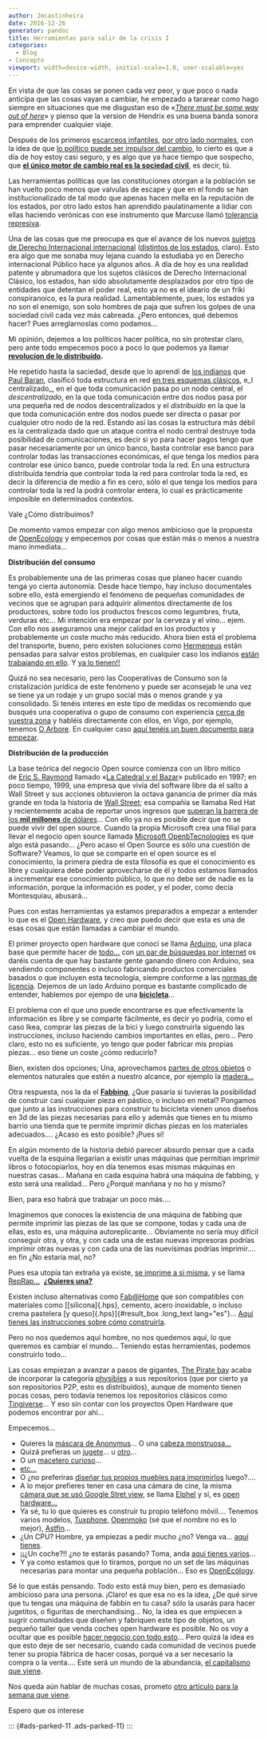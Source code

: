 ```yaml
---
author: Jmcastinheira
date: 2016-12-26
generator: pandoc
title: Herramientas para salir de la crisis I
categories:
  - Blog
- Concepto
viewport: width=device-width, initial-scale=1.0, user-scalable=yes
---
```




En vista de que las cosas se ponen cada vez peor, y que poco o nada
anticipa que las cosas vayan a cambiar, he empezado a tararear como hago
siempre en situaciones que me disgustan eso de «[*There must be some way
out of here*](http://www.youtube.com/watch?v=94hs7riecWA)» y pienso que
la version de Hendrix es una buena banda sonora para emprender cualquier
viaje.

Después de los primeros [escarceos
infantiles](http://www.entelequia.info/content/view/132081/Cambio.html),
[por otro lado
normales](http://www.entelequia.info/content/view/132073/La-politica-emocional.html),
con la idea de que [lo político puede ser impulsor del
cambio](http://www.entelequia.info/carta-abierta-a-los-manifestantes),
lo cierto es que a día de hoy estoy casi seguro, y es algo que ya hace
tiempo que sospecho, que [**el único motor de cambio real es la sociedad
civil**](http://www.entelequia.info/democracia-en-crisis), es decir, tú.

Las herramientas políticas que las constituciones otorgan a la población
se han vuelto poco menos que valvulas de escape y que en el fondo se han
institucionalizado de tal modo que apenas hacen mella en la reputación
de los estados, por otro lado estos han aprendido paulatinamente a
lidiar con ellas haciendo verónicas con ese instrumento que Marcuse
llamó [tolerancia
represiva](http://www.ilustracioncritica.com/toleranciarepresiva.html).

Una de las cosas que me preocupa es que el avance de los nuevos [sujetos
de Derecho Internacional
internacional](http://es.wikipedia.org/wiki/Sujeto_de_Derecho_internacional)
([distintos de los
estados](http://lasindias.net/indianopedia/Paraestado), claro). Esto era
algo que me sonaba muy lejana cuando la estudiaba yo en Derecho
internacional Público hace ya algunos años. A día de hoy es una realidad
patente y abrumadora que los sujetos clásicos de Derecho Internacional
Clásico, los estados, han sido absolutamente desplazados por otro tipo
de entidades que detentan el poder real, esto ya no es el ideario de un
friki conspiranoico, es la pura realidad. Lamentablemente, pues, los
estados ya no son el enemigo, son solo hombres de paja que sufren los
golpes de una sociedad civil cada vez más cabreada. ¿Pero entonces, qué
debemos hacer? Pues arreglarnoslas como podamos...

Mi opinión, dejemos a los políticos hacer política, no sin protestar
claro, pero ante todo empecemos poco a poco lo que podemos ya llamar
**[revolucíon de lo
distribuído](http://bitacora.lasindias.com/la-nueva-revolucion-industrial/).**

He repetido hasta la saciedad, desde que lo aprendí de [los
indianos](http://lasindias.com/) que [Paul
Baran](http://es.wikipedia.org/wiki/Paul_Baran), clasificó toda
estructura en red [en tres esquemas
clásicos](http://lasindias.net/indianopedia/Topolog%C3%ADas_de_red), e_l
centralizado\_, en el que toda comunicación pasa po un nodo central, el
*descentralizado*, en la que toda comunicación entre dos nodos pasa por
una pequeña red de nodos descentralizados y el *distribuído* en la que
la que toda comunicación entre dos nodos puede ser directa o pasar por
cualquier otro nodo de la red. Estando así las cosas la estructura más
débil es la centralizada dado que un ataque contra el nodo central
destruye toda posibilidad de comunicaciones, es decir si yo para hacer
pagos tengo que pasar necesariamente por un único banco, basta controlar
ese banco para controlar todas las transacciones económicas, el que
tenga los medios para controlar ese único banco, puede controlar toda la
red. En una estructura distribuída tendría que controlar toda la red
para controlar toda la red, es decir la diferencia de medio a fin es
cero, sólo el que tenga los medios para controlar toda la red la podrá
controlar entera, lo cual es prácticamente imposible en determinados
contextos.

Vale ¿Cómo distribuímos?

De momento vamos empezar con algo menos ambicioso que la propuesta de
[OpenEcology](http://opensourceecology.org/wiki/FAQ/es#.C2.BFCu.C3.A1l_es_la_caracter.C3.ADstica_m.C3.A1s_importante_del_trabajo_con_OSE_.3F)
y empecemos por cosas que están más o menos a nuestra mano inmediata...

**Distribución del consumo**

Es probablemente una de las primeras cosas que planeo hacer cuando tenga
yo cierta autonomía. Desde hace tiempo, hay incluso documentales sobre
ello, está emergiendo el fenómeno de pequeñas comunidades de vecinos que
se agrupan para adquirir alimentos directamente de los productores,
sobre todo los productos frescos como legumbres, fruta, verduras etc...
Mi intención era empezar por la cerveza y el vino... ejem. Con ello nos
aseguramos una mejor calidad en los productos y probablemente un coste
mucho más reducido. Ahora bien está el problema del transporte, bueno,
pero existen soluciones como [Hermeneus](http://www.hermeneus.es/) están
pensadas para salvar estos problemas, en cualquier caso los indianos
[están trabajando en
ello](http://elarte.lasindias.com/un-software-para-coops-de-consumo-alimentario/).
Y [ya lo tienen!!](http://gaman.coop/proyectos/1/)

Quizá no sea necesario, pero las Cooperativas de Consumo son la
cristalización jurídica de este fenómeno y puede ser aconsejab le una
vez se tiene ya un rodaje y un grupo social más o menos grande y ya
consolidado. Si tenéis interes en este tipo de medidas os recomiendo que
busqués una cooperativa o gupo de consumo con experiencia [cerca de
vuestra
zona](http://gruposdeconsumo.blogspot.com.es/2009/05/mapa-de-grupos-de-consumo.html)
y habléis directamente con ellos, en Vigo, por ejemplo, tenemos [O
Arbore](http://www.arbore.org/). En cualquier caso [aquí tenéis un buen
documento para
empezar](http://gruposdeconsumo.blogspot.com.es/2009/05/te-gustaria-formar-parte-de-un-grupo-de.html).

**Distribución de la producción**

La base teórica del negocio Open source comienza con un libro mítico
de [Eric S. Raymond](http://es.wikipedia.org/wiki/Eric_S._Raymond)
llamado «[La Catedral y el
Bazar](http://biblioweb.sindominio.net/telematica/catedral.html)»
publicado en 1997; en poco tiempo, 1999, una empresa que vivía del
software libre da el salto a Wall Street y sus acciones obtuvieron la
octava ganancia de primer día más grande en toda la historia de [Wall
Street](http://es.wikipedia.org/wiki/Wall_Street "Wall Street"); esa
compañía se llamaba Red Hat y recientemente acaba de reportar unos
ingresos que [superan la barrera de los **mil millones** de
dólares](http://www.muylinux.com/2012/03/29/red-hat-la-empresa-open-source-del-billon-de-dolares/)...
Con ello ya no es posible decir que no se puede vivir del open source.
Cuando la propia Microsoft crea una filial para llevar el negocio open
source llamada [Microsoft
OpenbTecnologies](http://www.genbeta.com/actualidad/microsoft-open-technologies-inc-otro-paso-de-microsoft-hacia-el-codigo-abierto)
es que algo está pasando... ¿Pero acaso el Open Source es sólo una
cuestión de Software? Veamos, lo que se comparte en el open source es el
conocimiento, la primera piedra de esta filosofía es que el conocimiento
es libre y cualquiera debe poder aprovecharse de él y todos estamos
llamados a incrementar ese conocimiento público, lo que no debe ser de
nadie es la información, porque la información es poder, y el poder,
como decía Montesquiau, abusará...

Pues con estas herramientas ya estamos preparados a empezar a entender
lo que es el [Open
Hardware](http://es.wikipedia.org/wiki/Hardware_libre), y creo que puedo
decir que esta es una de esas cosas que están llamadas a cambiar el
mundo.

El primer proyecto open hardware que conocí se
llama [Arduino](http://es.wikipedia.org/wiki/Arduino), una placa base
que permite hacer de
[todo...](http://blog.bricogeek.com/noticias/arduino/) con [un par de
búsquedas por
internet](https://encrypted.google.com/search?sclient=psy-ab&hl=es&site=&source=hp&q=tiendas+arduino&btnG=Buscar&pbx=1&oq=&aq=&aqi=&aql=&gs_sm=&gs_upl=)
os daréis cuenta de que hay bastante gente ganando dinero con Arduino,
sea vendiendo componentes o incluso fabricando productos comerciales
basados o que incluyen esta tecnología, siempre conforme a las [normas
de licencia](http://arduino.cc/es/Main/FAQ). Dejemos de un lado Arduino
porque es bastante complicado de entender, hablemos por ejempo de una
[**bicicleta**](http://www.mayapedal.org/machines.html)...

El problema con el que uno puede encontrarse es que efectivamente la
información es libre y se comparte fácilmente, es decir yo podría, como
el caso Ikea, comprar las piezas de la bici y luego construirla siguendo
las instrucciones, incluso haciendo cambios importantes en ellas,
pero... Pero claro, esto no es suficiente, yo tengo que poder fabricar
mis propias piezas... eso tiene un coste ¿cómo reducirlo?

Bien, existen dos opciones; Una, aprovechamos [partes de otros
objetos](http://www.mayapedal.org/esp_machines.html) o elementos
naturales que estén a nuestro alcance, por ejemplo la
[madera...](http://faircompanies.com/news/view/vuelven-las-bicicletas-madera-10-modelos-high-tech/)

Otra respuesta, nos la da el
**[Fabbing](http://www.publico.es/418063/fabbing-imprimete-esta-corbata)**,
¿Que pasaría si tuvieras la posibilidad de construir casi cualquier
pieza en pástico, o incluso en metal? Pongamos que junto a las
instrucciones para construir tu bicicleta vienen unos diseños en 3d de
las piezas necesarias para ello y además que tienes en tu mismo barrio
una tienda que te permite imprimir dichas piezas en los materiales
adecuados.... ¿Acaso es esto posible? ¡Pues sí!

En algún momento de la historia debió parecer absurdo pensar que a cada
vuelta de la esquina llegarían a existir unas máquinas que permitían
imprimir libros o fotocopiarlos, hoy en día tenemos esas mismas máquinas
en nuestras casas... Mañana en cada esquina habrá una máquina de
fabbing, y esto será una realidad... Pero ¿Porqué manñana y no ho y
mismo?

Bien, para eso habrá que trabajar un poco más....

Imaginemos que conoces la existencia de una máquina de fabbing que
permite imprimir las piezas de las que se compone, todas y cada una de
ellas, esto es, una máquina autoreplicante... Obviamente no sería muy
difícil conseguir otra, y otra, y con cada una de estas nuevas
impresoras podrías imprimir otras nuevas y con cada una de las
nuevísimas podrías imprimir.... en fin ¿No estaría mal, no?

Pues esa utopía tan extraña ya existe, [se imprime a si
misma](http://www.youtube.com/watch?v=k3vU1R-Qy80), y se llama
[RepRap...](http://reprap.org/wiki/RepRap_en_espa%C3%B1ol_-_RepRap_in_Spanish) 
[**¿Quieres
una?**](http://reprap.org/wiki/Gu%C3%ADa_del_comprador_de_Mendel)

Existen incluso alternativas como [Fab@Home](http://www.fabathome.org)
que son compatibles con materiales como [[silicona]{.hps}, cemento,
acero inoxidable, o incluso crema pastelera [y queso]{.hps}]{#result_box
.long_text lang="es"}... [Aquí tienes las instrucciones sobre cómo
construirla](http://www.fabathome.org/wiki/index.php/Fab%40Home:Model_1_Overview).

Pero no nos quedemos aquí hombre, no nos quedemos aquí, lo que queremos
es cambiar el mundo... Teniendo estas herramientas, podemos construirlo
todo...

Las cosas empiezan a avanzar a pasos de gigantes, [The Pirate
bay](https://thepiratebay.se/) acaba de incorporar la categoría
[physibles](https://thepiratebay.se/browse/605) a sus repositorios (que
por cierto ya son repositorios P2P, esto es distribuídos), aunque de
momento tienen pocas cosas, pero todavía tenemos los repositorios
clásicos como [Tingiverse](http://www.thingiverse.com/)... Y eso sin
contar con los proyectos Open Hardware que podemos encontrar por ahí...

Empecemos...

-   Quieres la [máscara de
    Anonymus](https://thepiratebay.se/torrent/7074029/Guy_Fawkes_and_Anonymous_mask)...
    O una [cabeza
    monstruosa...](https://thepiratebay.se/torrent/7005317/Monster_Head_3D_Model_by_Marco_Valenzuela)
-   Quizá prefieras un
    [jugete](http://www.thingiverse.com/thing:20577)... u
    [otro](http://www.thingiverse.com/thing:20977)...
-   O un [macetero curioso](http://www.thingiverse.com/thing:21191)...
-   [etc...](http://www.thingiverse.com/popular)
-   O ¿no preferiras [diseñar tus propios muebles para
    imprimirlos](http://www.youtube.com/watch?v=d3Z1m-G-Tbo) luego?....
-   A lo mejor prefieres tener en casa una cámara de cine, la misma 
    [cámara que se usó Google Stret
    view](http://en.wikipedia.org/wiki/Elphel), se llama
    [Elphel](http://www.elphel.com/) y sí, es [open
    hardware...](http://cinema.elphel.com/es/node/98)
-   Ya sé, tu lo que quieres es construir tu propio teléfono móvil....
    Tenemos varios modelos, [Tuxphone](http://www.opencellphone.org/),
    [Openmoko](http://es.wikipedia.org/wiki/OpenMoko) (sé que el nombre
    no es lo mejor), [Astfin](http://www.astfin.org/)...
-   ¿Un CPU? Hombre, ya empiezas a pedir mucho ¿no? Venga va... [aquí
    tienes](http://es.wikipedia.org/wiki/Hardware_libre#Computadoras_y_componentes_de_computadora).
-   ¡¡¿Un coche?!! ¿no te estarás pasando? Toma, anda [aquí tienes
    varios](http://es.wikipedia.org/wiki/Hardware_libre#Veh.C3.ADculos)...
-   Y ya como estamos que lo tiramos, porque no un set de las máquinas
    necesarias para montar una pequeña población... Eso es
    [OpenEcólogy](http://opensourceecology.org/gvcs.php).

Sé lo que estás pensando. Todo esto está muy bien, pero es demasiado
ambicioso para una persona. ¡Claro! es que esa no es la idea, ¿De qué
sirve que tu tengas una máquina de fabbin en tu casa? sólo la usarás
para hacer jugetitos, o figuritas de merchandising... No, la idea es que
empiecen a sugrir comunidades que diseñen y fabriquen este tipo de
objetos, un pequeño taller que venda coches open hardware es posible. No
os voy a ocultar que es posible [hacer negocio con todo
esto](http://es.wikipedia.org/wiki/Hardware_libre#Comercializaci.C3.B3n)...
Pero quizá la idea es que esto deje de ser necesario, cuando cada
comunidad de vecinos puede tener su propia fábrica de hacer cosas,
porqué va a ser necesario la compra o la venta.... Este será un mundo de
la abundancia, [el capitalismo que
viene](http://natalia.lasindias.com/el-capitalismo-que-viene/).

Nos queda aún hablar de muchas cosas, prometo [otro artículo para la
semana que
viene](http://www.entelequia.info/herramientas-para-salir-de-la-crisis-ii).

Espero que os interese

::: {#ads-parked-11 .ads-parked-11}
:::
